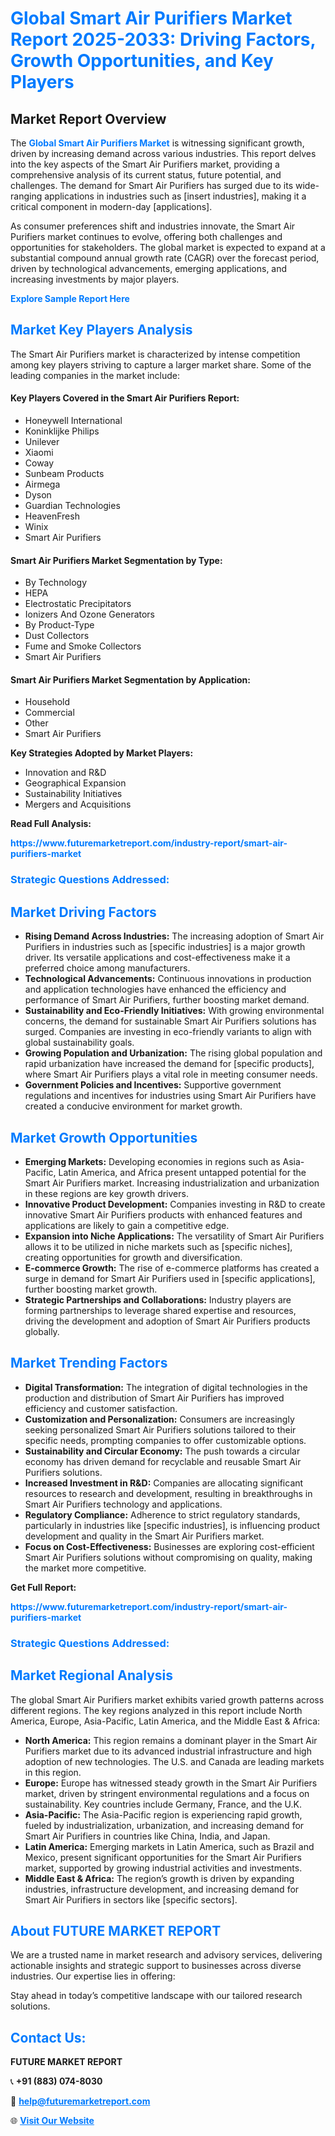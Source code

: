 <h1 style="color: #007BFF;">Global Smart Air Purifiers Market Report 2025-2033: Driving Factors, Growth Opportunities, and Key Players</h1>

<section id="overview">
<h2>Market Report Overview</h2>
<p>The <a href="https://www.futuremarketreport.com/industry-report/smart-air-purifiers-market" style="color: #007BFF; text-decoration: none;"><strong>Global Smart Air Purifiers Market</strong></a> is witnessing significant growth, driven by increasing demand across various industries. This report delves into the key aspects of the Smart Air Purifiers market, providing a comprehensive analysis of its current status, future potential, and challenges. The demand for Smart Air Purifiers has surged due to its wide-ranging applications in industries such as [insert industries], making it a critical component in modern-day [applications].</p>
<p>As consumer preferences shift and industries innovate, the Smart Air Purifiers market continues to evolve, offering both challenges and opportunities for stakeholders. The global market is expected to expand at a substantial compound annual growth rate (CAGR) over the forecast period, driven by technological advancements, emerging applications, and increasing investments by major players.</p>
</section>

<section id="overview">
<p><a href="https://www.futuremarketreport.com/request-sample/reportId=96794" style="color: #007BFF; text-decoration: none;"><strong>Explore Sample Report Here</strong></a></p>
</section>

<section id="key-players">
<h2 style="color: #007BFF;">Market Key Players Analysis</h2>
<p>The Smart Air Purifiers market is characterized by intense competition among key players striving to capture a larger market share. Some of the leading companies in the market include:</p>
<h4>Key Players Covered in the Smart Air Purifiers Report:</h4>
<ul><li>Honeywell International</li><li>Koninklijke Philips</li><li>Unilever</li><li>Xiaomi</li><li>Coway</li><li>Sunbeam Products</li><li>Airmega</li><li>Dyson</li><li>Guardian Technologies</li><li>HeavenFresh</li><li>Winix</li><li>Smart Air Purifiers</li></ul>
<h4>Smart Air Purifiers Market Segmentation by Type:</h4>
<ul><li>By Technology</li><li>HEPA</li><li>Electrostatic Precipitators</li><li>Ionizers And Ozone Generators</li><li>By Product-Type</li><li>Dust Collectors</li><li>Fume and Smoke Collectors</li><li>Smart Air Purifiers</li></ul>

<h4>Smart Air Purifiers Market Segmentation by Application:</h4>
<ul><li>Household</li><li>Commercial</li><li>Other</li><li>Smart Air Purifiers</li></ul>
<p><strong>Key Strategies Adopted by Market Players:</strong></p>
<ul>
<li>Innovation and R&D</li>
<li>Geographical Expansion</li>
<li>Sustainability Initiatives</li>
<li>Mergers and Acquisitions</li>
</ul>
</section>

<section>
<p><strong>Read Full Analysis: </strong></p><a href="https://www.futuremarketreport.com/industry-report/smart-air-purifiers-market" style="color: #007BFF; text-decoration: none;"><strong>https://www.futuremarketreport.com/industry-report/smart-air-purifiers-market</strong></a>
<h3 style="color: #007BFF;">Strategic Questions Addressed:</h3>
</section>

<section id="driving-factors">
<h2 style="color: #007BFF;">Market Driving Factors</h2>
<ul>
<li><strong>Rising Demand Across Industries:</strong> The increasing adoption of Smart Air Purifiers in industries such as [specific industries] is a major growth driver. Its versatile applications and cost-effectiveness make it a preferred choice among manufacturers.</li>
<li><strong>Technological Advancements:</strong> Continuous innovations in production and application technologies have enhanced the efficiency and performance of Smart Air Purifiers, further boosting market demand.</li>
<li><strong>Sustainability and Eco-Friendly Initiatives:</strong> With growing environmental concerns, the demand for sustainable Smart Air Purifiers solutions has surged. Companies are investing in eco-friendly variants to align with global sustainability goals.</li>
<li><strong>Growing Population and Urbanization:</strong> The rising global population and rapid urbanization have increased the demand for [specific products], where Smart Air Purifiers plays a vital role in meeting consumer needs.</li>
<li><strong>Government Policies and Incentives:</strong> Supportive government regulations and incentives for industries using Smart Air Purifiers have created a conducive environment for market growth.</li>
</ul>
</section>

<section id="growth-opportunities">
<h2 style="color: #007BFF;">Market Growth Opportunities</h2>
<ul>
<li><strong>Emerging Markets:</strong> Developing economies in regions such as Asia-Pacific, Latin America, and Africa present untapped potential for the Smart Air Purifiers market. Increasing industrialization and urbanization in these regions are key growth drivers.</li>
<li><strong>Innovative Product Development:</strong> Companies investing in R&D to create innovative Smart Air Purifiers products with enhanced features and applications are likely to gain a competitive edge.</li>
<li><strong>Expansion into Niche Applications:</strong> The versatility of Smart Air Purifiers allows it to be utilized in niche markets such as [specific niches], creating opportunities for growth and diversification.</li>
<li><strong>E-commerce Growth:</strong> The rise of e-commerce platforms has created a surge in demand for Smart Air Purifiers used in [specific applications], further boosting market growth.</li>
<li><strong>Strategic Partnerships and Collaborations:</strong> Industry players are forming partnerships to leverage shared expertise and resources, driving the development and adoption of Smart Air Purifiers products globally.</li>
</ul>
</section>

<section id="trending-factors">
<h2 style="color: #007BFF;">Market Trending Factors</h2>
<ul>
<li><strong>Digital Transformation:</strong> The integration of digital technologies in the production and distribution of Smart Air Purifiers has improved efficiency and customer satisfaction.</li>
<li><strong>Customization and Personalization:</strong> Consumers are increasingly seeking personalized Smart Air Purifiers solutions tailored to their specific needs, prompting companies to offer customizable options.</li>
<li><strong>Sustainability and Circular Economy:</strong> The push towards a circular economy has driven demand for recyclable and reusable Smart Air Purifiers solutions.</li>
<li><strong>Increased Investment in R&D:</strong> Companies are allocating significant resources to research and development, resulting in breakthroughs in Smart Air Purifiers technology and applications.</li>
<li><strong>Regulatory Compliance:</strong> Adherence to strict regulatory standards, particularly in industries like [specific industries], is influencing product development and quality in the Smart Air Purifiers market.</li>
<li><strong>Focus on Cost-Effectiveness:</strong> Businesses are exploring cost-efficient Smart Air Purifiers solutions without compromising on quality, making the market more competitive.</li>
</ul>
</section>

<section>
<p><strong>Get Full Report: </strong></p><a href="https://www.futuremarketreport.com/industry-report/smart-air-purifiers-market" style="color: #007BFF; text-decoration: none;"><strong>https://www.futuremarketreport.com/industry-report/smart-air-purifiers-market</strong></a>
<h3 style="color: #007BFF;">Strategic Questions Addressed:</h3>
</section>


<section id="regional-analysis">
<h2 style="color: #007BFF;">Market Regional Analysis</h2>
<p>The global Smart Air Purifiers market exhibits varied growth patterns across different regions. The key regions analyzed in this report include North America, Europe, Asia-Pacific, Latin America, and the Middle East & Africa:</p>
<ul>
<li><strong>North America:</strong> This region remains a dominant player in the Smart Air Purifiers market due to its advanced industrial infrastructure and high adoption of new technologies. The U.S. and Canada are leading markets in this region.</li>
<li><strong>Europe:</strong> Europe has witnessed steady growth in the Smart Air Purifiers market, driven by stringent environmental regulations and a focus on sustainability. Key countries include Germany, France, and the U.K.</li>
<li><strong>Asia-Pacific:</strong> The Asia-Pacific region is experiencing rapid growth, fueled by industrialization, urbanization, and increasing demand for Smart Air Purifiers in countries like China, India, and Japan.</li>
<li><strong>Latin America:</strong> Emerging markets in Latin America, such as Brazil and Mexico, present significant opportunities for the Smart Air Purifiers market, supported by growing industrial activities and investments.</li>
<li><strong>Middle East & Africa:</strong> The region’s growth is driven by expanding industries, infrastructure development, and increasing demand for Smart Air Purifiers in sectors like [specific sectors].</li>
</ul>
</section>

<footer>
<h2 style="color: #007BFF;">About FUTURE MARKET REPORT</h2>
<p>We are a trusted name in market research and advisory services, delivering actionable insights and strategic support to businesses across diverse industries. Our expertise lies in offering:</p>

<p>Stay ahead in today’s competitive landscape with our tailored research solutions.</p>

<h2 style="color: #007BFF;">Contact Us:</h2>
<p><strong>FUTURE MARKET REPORT</strong></p>
<p>📞 <strong>+91 (883) 074-8030</strong></p>
<p>📧 <strong><a href="mailto:help@futuremarketreport.com" style="color: #007BFF;">help@futuremarketreport.com</a></strong></p>
<p>🌐 <strong><a href="https://www.futuremarketreport.com/" style="color: #007BFF;">Visit Our Website</a></strong></p>
</footer>